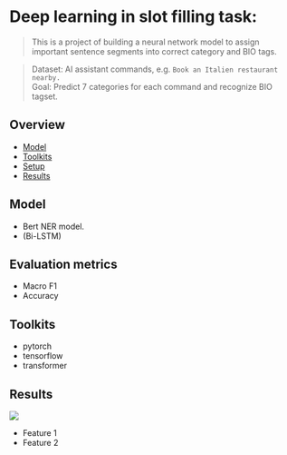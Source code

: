 # Deep learning in slot filling task:   
> This is a project of building a neural network model to assign important sentence segments into correct category and BIO tags.  
  
> Dataset: AI assistant commands, e.g. `Book an Italien restaurant nearby.`  
> Goal: Predict 7 categories for each command and recognize BIO tagset.   
  

## Overview
* [Model](#model)
* [Toolkits](#toolkits)  
* [Setup](#setup)  
* [Results](#results)  

## Model   
* Bert NER model.  
* (Bi-LSTM)

## Evaluation metrics
* Macro F1
* Accuracy

## Toolkits
* pytorch 
* tensorflow
* transformer

[//]: ## (Setup) 

[//]: ## (Usage) 
[//]: # (This is a comment.)
[//]: # (This is a comment on a new line.)

## Results 
![](./img/15tm.png)  

* Feature 1
* Feature 2
